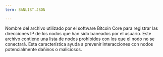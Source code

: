 ```yaml
---
term: BANLIST.JSON

---
```

Nombre del archivo utilizado por el software Bitcoin Core para registrar las direcciones IP de los nodos que han sido baneados por el usuario. Este archivo contiene una lista de nodos prohibidos con los que el nodo no se conectará. Esta característica ayuda a prevenir interacciones con nodos potencialmente dañinos o maliciosos.